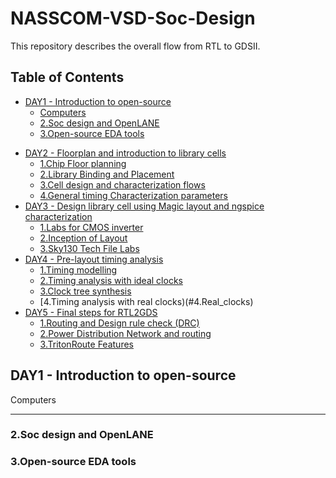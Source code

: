 # NASSCOM-VSD-Soc-Design
This repository describes the overall flow from RTL to GDSII.
## Table of Contents
* [DAY1 - Introduction to open-source](#Day1)
    * [Computers](#computers)
    - [2.Soc design and OpenLANE](#2.Soc_Desgin)
    - [3.Open-source EDA tools](#3.EDA_tools)
- [DAY2 - Floorplan and introduction to library cells](#Day2)
    - [1.Chip Floor planning](#1.Floorplan)
    - [2.Library Binding and Placement](#2.Placement)
    - [3.Cell design and characterization flows](#3.Cell_design)
    - [4.General timing Characterization parameters](#4.Timing)
- [DAY3 - Design library cell using Magic layout and ngspice characterization](#Day3)
    - [1.Labs for CMOS inverter](#1.CMOS_Inverter)
    - [2.Inception of Layout](#2.Layout)
    - [3.Sky130 Tech File Labs](#3.Sky130_tech_file)
- [DAY4 - Pre-layout timing analysis](#Day4)
    - [1.Timing modelling](#1.Modelling)
    - [2.Timing analysis with ideal clocks](#2.Ideal_clocks)
    - [3.Clock tree synthesis](#3.Clock_tree)
    - [4.Timing analysis with real clocks)(#4.Real_clocks)
- [DAY5 - Final steps for RTL2GDS](#Day5)
    - [1.Routing and Design rule check (DRC)](#1.Routing_&_DRC)
    - [2.Power Distribution Network and routing](#2.Power)
    - [3.TritonRoute Features](#3.TritonRoute)
## DAY1 - Introduction to open-source

Computers
_________

### 2.Soc design and OpenLANE
### 3.Open-source EDA tools
